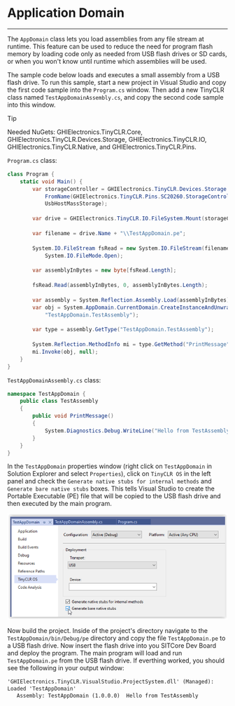 # Application Domain
---
The `AppDomain` class lets you load assemblies from any file stream at runtime. This feature can be used to reduce the need for program flash memory by loading code only as needed from USB flash drives or SD cards, or when you won't know until runtime which assemblies will be used.

The sample code below loads and executes a small assembly from a USB flash drive. To run this sample, start a new project in Visual Studio and copy the first code sample into the `Program.cs` window. Then add a new TinyCLR class named `TestAppDomainAssembly.cs`, and copy the second code sample into this window.

> [!Tip]
> Needed NuGets: GHIElectronics.TinyCLR.Core, GHIElectronics.TinyCLR.Devices.Storage, GHIElectronics.TinyCLR.IO, GHIElectronics.TinyCLR.Native, and GHIElectronics.TinyCLR.Pins.


`Program.cs` class:

```cs
class Program {
    static void Main() {
        var storageController = GHIElectronics.TinyCLR.Devices.Storage.StorageController.
            FromName(GHIElectronics.TinyCLR.Pins.SC20260.StorageController.
            UsbHostMassStorage);

        var drive = GHIElectronics.TinyCLR.IO.FileSystem.Mount(storageController.Hdc);

        var filename = drive.Name + "\\TestAppDomain.pe";

        System.IO.FileStream fsRead = new System.IO.FileStream(filename,
            System.IO.FileMode.Open);

        var assemblyInBytes = new byte[fsRead.Length];

        fsRead.Read(assemblyInBytes, 0, assemblyInBytes.Length);

        var assembly = System.Reflection.Assembly.Load(assemblyInBytes);
        var obj = System.AppDomain.CurrentDomain.CreateInstanceAndUnwrap("TestAppDomain",
            "TestAppDomain.TestAssembly");

        var type = assembly.GetType("TestAppDomain.TestAssembly");

        System.Reflection.MethodInfo mi = type.GetMethod("PrintMessage");
        mi.Invoke(obj, null);
    }
}
```

`TestAppDomainAssembly.cs` class:

```cs
namespace TestAppDomain {
    public class TestAssembly
    {
        public void PrintMessage()
        {
            System.Diagnostics.Debug.WriteLine("Hello from TestAssembly");
        }
    }
}
```

In the `TestAppDomain` properties window (right click on `TestAppDomain` in Solution Explorer and select `Properties`), click on `TinyCLR OS` in the left panel and check the `Generate native stubs for internal methods` and `Generate bare native stubs` boxes. This tells Visual Studio to create the Portable Executable (PE) file that will be copied to the USB flash drive and then executed by the main program.

![Native stubs check boxes](images/native-stubs-check-boxes.png)

Now build the project. Inside of the project's directory navigate to the `TestAppDomain/bin/Debug/pe` directory and copy the file `TestAppDomain.pe` to a USB flash drive. Now insert the flash drive into you SITCore Dev Board and deploy the program. The main program will load and run `TestAppDomain.pe` from the USB flash drive. If everthing worked, you should see the following in your output window:

```text
'GHIElectronics.TinyCLR.VisualStudio.ProjectSystem.dll' (Managed): Loaded 'TestAppDomain'
   Assembly: TestAppDomain (1.0.0.0)  Hello from TestAssembly
```


